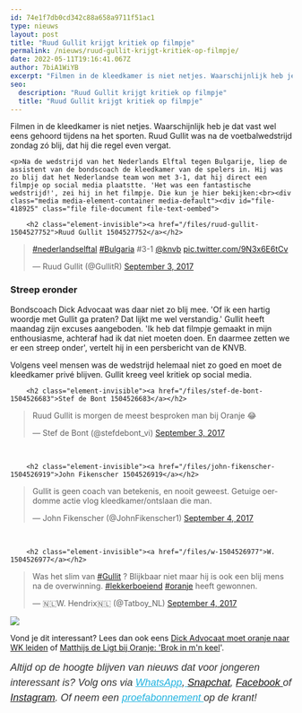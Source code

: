 ```yaml
---
id: 74e1f7db0cd342c88a658a9711f51ac1
type: nieuws
layout: post
title: "Ruud Gullit krijgt kritiek op filmpje"
permalink: /nieuws/ruud-gullit-krijgt-kritiek-op-filmpje/
date: 2022-05-11T19:16:41.067Z
author: 7biA1WiYB
excerpt: "Filmen in de kleedkamer is niet netjes. Waarschijnlijk heb je dat vast wel eens gehoord tijdens na het sporten. Ruud Gullit was na de voetbalwedstrijd zondag zó blij, dat hij die regel even vergat.   "
seo:
  description: "Ruud Gullit krijgt kritiek op filmpje"
  title: "Ruud Gullit krijgt kritiek op filmpje"
---
```

Filmen in de kleedkamer is niet netjes. Waarschijnlijk heb je dat vast wel eens gehoord tijdens na het sporten. Ruud Gullit was na de voetbalwedstrijd zondag zó blij, dat hij die regel even vergat.   

    <p>Na de wedstrijd van het Nederlands Elftal tegen Bulgarije, liep de assistent van de bondscoach de kleedkamer van de spelers in. Hij was zo blij dat het Nederlandse team won met 3-1, dat hij direct een filmpje op social media plaatstte. 'Het was een fantastische wedstrijd!', zei hij in het filmpje. Die kun je hier bekijken:<br><div class="media media-element-container media-default"><div id="file-418925" class="file file-document file-text-oembed">

        <h2 class="element-invisible"><a href="/files/ruud-gullit-1504527752">Ruud Gullit 1504527752</a></h2>
    
  
  <div class="content">
    
<blockquote class="twitter-tweet" data-width="550"><p lang="und" dir="ltr"><a href="https://twitter.com/hashtag/nederlandselftal?src=hash&amp;ref_src=twsrc%5Etfw">#nederlandselftal</a>  <a href="https://twitter.com/hashtag/Bulgaria?src=hash&amp;ref_src=twsrc%5Etfw">#Bulgaria</a> #3-1 <a href="https://twitter.com/KNVB?ref_src=twsrc%5Etfw">@knvb</a> <a href="https://t.co/9N3x6E6tCv">pic.twitter.com/9N3x6E6tCv</a></p>&mdash; Ruud Gullit (@GullitR) <a href="https://twitter.com/GullitR/status/904404024274948097?ref_src=twsrc%5Etfw">September 3, 2017</a></blockquote>
<script async="" src="https://platform.twitter.com/widgets.js" charset="utf-8"></script>
  </div>

  
</div>
</div>
<h3>Streep eronder</h3>
<p>Bondscoach Dick Advocaat was daar niet zo blij mee. 'Of ik een hartig woordje met Gullit ga praten? Dat lijkt me wel verstandig.' Gullit heeft maandag zijn excuses aangeboden. 'Ik heb dat filmpje gemaakt in mijn enthousiasme, achteraf had ik dat niet moeten doen. En daarmee zetten we er een streep onder', vertelt hij in een persbericht van de KNVB.</p>
<p>Volgens veel mensen was de wedstrijd helemaal niet zo goed en moet de kleedkamer privé blijven. Gullit kreeg veel kritiek op social media. </p>
<p><div class="media media-element-container media-default"><div id="file-418922" class="file file-document file-text-oembed">

        <h2 class="element-invisible"><a href="/files/stef-de-bont-1504526683">Stef de Bont 1504526683</a></h2>
    
  
  <div class="content">
    
<blockquote class="twitter-tweet" data-width="550"><p lang="nl" dir="ltr">Ruud Gullit is morgen de meest besproken man bij Oranje 😂</p>&mdash; Stef de Bont (@stefdebont_vi) <a href="https://twitter.com/stefdebont_vi/status/904414875774013440?ref_src=twsrc%5Etfw">September 3, 2017</a></blockquote>
<script async="" src="https://platform.twitter.com/widgets.js" charset="utf-8"></script>
  </div>

  
</div>
</div><br><div class="media media-element-container media-default"><div id="file-418923" class="file file-document file-text-oembed">

        <h2 class="element-invisible"><a href="/files/john-fikenscher-1504526919">John Fikenscher 1504526919</a></h2>
    
  
  <div class="content">
    
<blockquote class="twitter-tweet" data-width="550"><p lang="nl" dir="ltr">Gullit is geen coach van betekenis, en nooit geweest. Getuige oerdomme actie vlog kleedkamer/ontslaan die man.</p>&mdash; John Fikenscher (@JohnFikenscher1) <a href="https://twitter.com/JohnFikenscher1/status/904643445981138944?ref_src=twsrc%5Etfw">September 4, 2017</a></blockquote>
<script async="" src="https://platform.twitter.com/widgets.js" charset="utf-8"></script>
  </div>

  
</div>
</div><br><div class="media media-element-container media-default"><div id="file-418924" class="file file-document file-text-oembed">

        <h2 class="element-invisible"><a href="/files/w-1504526977">W. 1504526977</a></h2>
    
  
  <div class="content">
    
<blockquote class="twitter-tweet" data-width="550"><p lang="nl" dir="ltr">Was het slim van <a href="https://twitter.com/hashtag/Gullit?src=hash&amp;ref_src=twsrc%5Etfw">#Gullit</a> ? Blijkbaar niet maar hij is ook een blij mens na de overwinning. <a href="https://twitter.com/hashtag/lekkerboeiend?src=hash&amp;ref_src=twsrc%5Etfw">#lekkerboeiend</a> <a href="https://twitter.com/hashtag/oranje?src=hash&amp;ref_src=twsrc%5Etfw">#oranje</a> heeft gewonnen.</p>&mdash; 🇳🇱W. Hendrix🇳🇱 (@Tatboy_NL) <a href="https://twitter.com/Tatboy_NL/status/904629379476717568?ref_src=twsrc%5Etfw">September 4, 2017</a></blockquote>
<script async="" src="https://platform.twitter.com/widgets.js" charset="utf-8"></script>
  </div>

  
</div>
</div>
<div class="kader">
<p><img class="kaderafbeelding" src="https://7dagen.netlify.app/sites/default/files/ff.png"></p>
<p>Vond je dit interessant? Lees dan ook eens <a href="https://7dagen.netlify.app/nieuws/dick-advocaat-moet-oranje-naar-wk-leiden">Dick Advocaat moet oranje naar WK leiden</a> of <a href="https://7dagen.netlify.app/nieuws/matthijs-de-ligt-17-bij-oranje-brok-mn-keel">Matthijs de Ligt bij Oranje: 'Brok in m'n keel</a>'. </p>
<p><em style="box-sizing: inherit; color: rgb(51, 51, 51); font-family: &quot;PT Sans&quot;, sans-serif; font-size: 18px; line-height: 27px;">Altijd op de hoogte blijven van nieuws dat voor jongeren interessant is? Volg ons via </em><em style="box-sizing: inherit; color: rgb(34, 179, 224); transition: color 0.3s ease; font-family: &quot;PT Sans&quot;, sans-serif; font-size: 18px; line-height: 27px;"><a href="https://7dagen.netlify.app/whatsapp" style="box-sizing: inherit; color: rgb(34, 179, 224); transition: color 0.3s ease; font-family: &quot;PT Sans&quot;, sans-serif; font-size: 18px; line-height: 27px;">WhatsApp</a></em><em style="box-sizing: inherit; color: rgb(51, 51, 51); font-family: &quot;PT Sans&quot;, sans-serif; font-size: 18px; line-height: 27px;">,</em><em style="box-sizing: inherit; color: rgb(34, 179, 224); transition: color 0.3s ease; font-family: &quot;PT Sans&quot;, sans-serif; font-size: 18px; line-height: 27px;"><a href="https://7dagen.netlify.app/whatsapp" style="box-sizing: inherit; color: rgb(34, 179, 224); transition: color 0.3s ease; font-family: &quot;PT Sans&quot;, sans-serif; font-size: 18px; line-height: 27px;"> </a></em><em style="box-sizing: inherit; color: rgb(51, 51, 51); font-family: &quot;PT Sans&quot;, sans-serif; font-size: 18px; line-height: 27px;"><a href="https://www.snapchat.com/add/sevendaysnl">Snapchat</a>, <a href="https://www.facebook.com/7Daysnl?ref=bookmarks">Facebook </a>of <a href="https://instagram.com/7DAysnl/">Instagram</a>. Of </em><em style="box-sizing: inherit; color: rgb(51, 51, 51); font-family: &quot;PT Sans&quot;, sans-serif; font-size: 18px; line-height: 27px;">neem een </em><a href="https://abonneren.sevendays.nl/abonneren/abonnementen/ae/artikel" style="box-sizing: inherit; color: rgb(34, 179, 224); transition: color 0.3s ease; font-family: &quot;PT Sans&quot;, sans-serif; font-size: 18px; line-height: 27px;"><em style="box-sizing: inherit;">proefabonnement </em></a><em style="box-sizing: inherit; color: rgb(51, 51, 51); font-family: &quot;PT Sans&quot;, sans-serif; font-size: 18px; line-height: 27px;">op de krant!</em></p>
</div>
  
